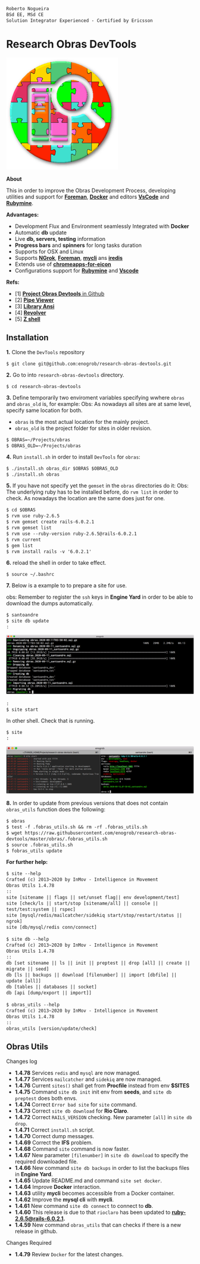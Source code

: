 ```
Roberto Nogueira  
BSd EE, MSd CE
Solution Integrator Experienced - Certified by Ericsson
```
# Research Obras DevTools

![project image](images/research.png)

**About**

This in order to improve the Obras Development Process, developing utilities and support for [**Foreman**](https://github.com/ddollar/foreman), [**Docker**](https://www.docker.com/) and  editors [**VsCode**](https://code.visualstudio.com/) and [**Rubymine**](https://www.jetbrains.com/ruby/). 

**Advantages:**

* Development Flux and Environment seamlessly Integrated with **Docker**
* Automatic **db** update
* Live **db, servers, testing** information
* **Progress bars** and **spinners** for long tasks duration
* Supports for OSX and Linux
* Supports [**NGrok**](https://ngrok.com/), [**Foreman**](https://github.com/ddollar/foreman), [**mycli**](https://github.com/dbcli/mycli) ans [**iredis**](https://iredis.io/)
* Extends use of [**chromeapps-for-eicon**](https://github.com/enogrob/chromeapps-eicon)
* Configurations support for [**Rubymine**](https://www.jetbrains.com/ruby/) and [**Vscode**](https://code.visualstudio.com/)

**Refs:**

* [1] [**Project Obras Devtools** in Github](https://github.com/enogrob/research-obras-devtools)
* [2] [**Pipe Viewer**](http://www.ivarch.com/programs/pv.shtml)
* [3] [**Library Ansi**](https://github.com/fidian/ansi)
* [4] [**Revolver**](https://github.com/molovo/revolver)
* [5] [**Z shell**](http://zsh.sourceforge.net/)

## Installation

**1.** Clone the `DevTools` repository

```shell
$ git clone git@github.com:enogrob/research-obras-devtools.git
```

**2.** Go to into `research-obras-devtools` directory.

```shell
$ cd research-obras-devtools
```

**3.** Define temporarily two enviroment variables specifying wwhere `obras` and `obras_old` is, for example:
Obs: As nowadays all sites are at same level, specify same location for both.  

* `obras` is the most actual location for the mainly project. 
* `obras_old` is the project folder for sites in older revision.

```shell
$ OBRAS=~/Projects/obras
$ OBRAS_OLD=~/Projects/obras
```

**4.** Run `install.sh` in order to install `DevTools` for `obras`:

```shell
$ ./install.sh obras_dir $OBRAS $OBRAS_OLD
$ ./install.sh obras
```

**5.** If you have not specify yet the `gemset` in the `obras` directories do it:
Obs: The underlying ruby has to be installed before, do `rvm list` in order to check. As nowadays the location are the same does just for one.

```shell
$ cd $OBRAS
$ rvm use ruby-2.6.5
$ rvm gemset create rails-6.0.2.1
$ rvm gemset list
$ rvm use --ruby-version ruby-2.6.5@rails-6.0.2.1
$ rvm current
$ gem list
$ rvm install rails -v '6.0.2.1'
```

**6.** reload the shell in order to take effect.

```shell
$ source ~/.bashrc
```

**7.** Below is a example to to prepare a site for use.

obs: Remember to register the `ssh` keys in **Engine Yard** in order to be able to download the dumps automatically.

```shell
$ santoandre
$ site db update
:
```

![](images/screenshot1.png)

```
:
$ site start
```

In other shell. Check that is running.

```shell
$ site
:
```

![](images/screenshot2.png)

**8.** In order to update from previous versions that does not contain `obras_utils` function does the following:

```shell
$ obras
$ test -f .fobras_utils.sh && rm -rf .fobras_utils.sh
$ wget https://raw.githubusercontent.com/enogrob/research-obras-devtools/master/obras/.fobras_utils.sh
$ source .fobras_utils.sh
$ fobras_utils update
```

**For further help:**

```shell
$ site --help
Crafted (c) 2013~2020 by InMov - Intelligence in Movement
Obras Utils 1.4.78
::
site [sitename || flags || set/unset flag|| env development/test]
site [check/ls || start/stop [sitename/all] || console || test/test:system || rspec]
site [mysql/redis/mailcatcher/sidekiq start/stop/restart/status || ngrok]
site [db/mysql/redis conn/connect]

$ site db --help
Crafted (c) 2013~2020 by InMov - Intelligence in Movement
Obras Utils 1.4.78
::
db [set sitename || ls || init || preptest || drop [all] || create || migrate || seed]
db [ls || backups || download [filenumber] || import [dbfile] || update [all]]
db [tables || databases || socket]
db [api [dump/export || import]]

$ obras_utils --help
Crafted (c) 2013~2020 by InMov - Intelligence in Movement
Obras Utils 1.4.78
::
obras_utils [version/update/check]
```

## Obras Utils

Changes log

* **1.4.78** Services `redis` and `mysql` are now managed.
* **1.4.77** Services `mailcatcher` and `sidekiq` are now managed.
* **1.4.76** Current `sites()` shall get from **Procfile** instead from env **$SITES**
* **1.4.75** Command `site db init` init env from **seeds**, and `site db preptest` does both envs.
* **1.4.74** Correct `Error bad site` for `site` command.
* **1.4.73** Correct `site db download` for **Rio Claro**.
* **1.4.72** Correct `RAILS_VERSION` checking. New parameter `[all]` in `site db drop`.
* **1.4.71** Correct `install.sh` script.
* **1.4.70** Correct dump messages.
* **1.4.69** Correct the **IFS** problem.
* **1.4.68** Command `site` command is now faster.
* **1.4.67** New parameter `[filenumber]` in `site db download` to specify the required downloaded file.
* **1.4.66** New command `site db backups` in order to list the backups files in **Engine Yard**.
* **1.4.65** Update README.md and command `site set docker`.
* **1.4.64** Improve **Docker** interaction.
* **1.4.63** utility **mycli** becomes accessible from a Docker container.
* **1.4.62** Improve the **mysql cli** with **mycli**. 
* **1.4.61** New command  `site db connect` to connect to **db**.
* **1.4.60** This release is due to that `rioclaro` has been updated to **ruby-2.6.5@rails-6.0.2.1.**
* **1.4.59** New command `obras_utils` that can checks if there is a new release in github.

Changes Required

* **1.4.79** Review `Docker` for the latest changes.

